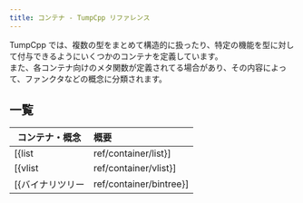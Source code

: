 ```yaml
---
title: コンテナ - TumpCpp リファレンス
---
```


TumpCpp では、複数の型をまとめて構造的に扱ったり、特定の機能を型に対して付与できるようにいくつかのコンテナを定義しています。  
また、各コンテナ向けのメタ関数が定義されてる場合があり、その内容によって、ファンクタなどの概念に分類されます。

## 一覧

| コンテナ・概念 | 概要 |
| --- | :--- |
| [{list|ref/container/list}] | 型のパラメータパックを持ち、型のリストのように振舞います。 |
| [{vlist|ref/container/vlist}] | 非型のパラメータパックを持ち、値のリストのように振舞います。 |
| [{バイナリツリー|ref/container/bintree}] | 型の二分木構造。格納した複数の型は常に大小関係が保たれます。 |

<!-- | [{ファンクタ|ref/container/functor}] | ファンクタとして扱うことができるコンテナの説明です。 | -->
<!-- | [{アプリカティブファンクタ|ref/container/applicative}] | アプリカティブファンクタとして扱うことができるコンテナの説明です。 | -->
<!-- | [{モナド|ref/container/monad}] | モナドにとして扱うことができるコンテナの説明です。 | -->
